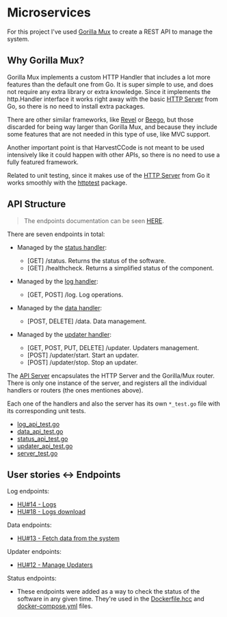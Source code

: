 # Microservices

For this project I've used [Gorilla Mux](https://github.com/gorilla/mux) to create a REST API to manage the system.

## Why Gorilla Mux?

Gorilla Mux implements a custom HTTP Handler that includes a lot more features than the default one from Go. It is super simple to use, and does not require any extra library or extra knowledge. Since it implements the http.Handler interface it works right away with the basic [HTTP Server](https://golang.org/pkg/net/http/) from Go, so there is no need to install extra packages.

There are other similar frameworks, like [Revel](https://revel.github.io/) or [Beego](https://beego.me/), but those discarded for being way larger than Gorilla Mux, and because they include some features that are not needed in this type of use, like MVC support.

Another important point is that HarvestCCode is not meant to be used intensively like it could happen with other APIs, so there is no need to use a fully featured framework.

Related to unit testing, since it makes use of the [HTTP Server](https://golang.org/pkg/net/http/) from Go it works smoothly with the [httptest](https://golang.org/pkg/net/http/httptest/) package.

## API Structure

> The endpoints documentation can be seen [HERE](endpoints/endpoints.md).

There are seven endpoints in total:

- Managed by the [status handler](../api/handlers/status.go):
  - [GET] /status. Returns the status of the software.
  - [GET] /healthcheck. Returns a simplified status of the component.

- Managed by the [log handler](../api/handlers/log.go):
  - [GET, POST] /log. Log operations.

- Managed by the [data handler](../api/handlers/data.go):
  - [POST, DELETE] /data. Data management.

- Managed by the [updater handler](../api/handlers/updater.go):
  - [GET, POST, PUT, DELETE] /updater. Updaters management.
  - [POST] /updater/start. Start an updater.
  - [POST] /updater/stop. Stop an updater.

The [API Server](../api/server.go) encapsulates the HTTP Server and the Gorilla/Mux router. There is only one instance of the server, and registers all the individual handlers or routers (the ones mentiones above).

Each one of the handlers and also the server has its own `*_test.go` file with its corresponding unit tests.

- [log_api_test.go](../api/tests/log_api_test.go)
- [data_api_test.go](../api/tests/data_api_test.go)
- [status_api_test.go](../api/tests/status_api_test.go)
- [updater_api_test.go](../api/tests/updater_api_test.go)
- [server_test.go](../api/server_test.go)

## User stories <-> Endpoints

Log endpoints:

- [HU#14 - Logs](https://github.com/harvestcore/HarvestCCode/issues/14)
- [HU#18 - Logs download](https://github.com/harvestcore/HarvestCCode/issues/18)

Data endpoints:

- [HU#13 - Fetch data from the system](https://github.com/harvestcore/HarvestCCode/issues/13)

Updater endpoints:

- [HU#12 - Manage Updaters](https://github.com/harvestcore/HarvestCCode/issues/12)

Status endpoints:

- These endpoints were added as a way to check the status of the software in any given time. They're used in the [Dockerfile.hcc](../Dockerfile.hcc) and [docker-compose.yml](../docker-compose.yml) files.
